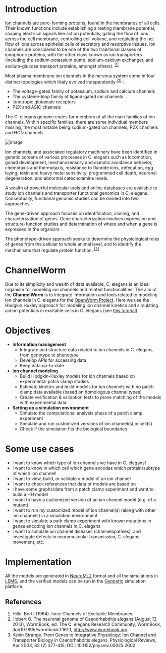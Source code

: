 Introduction
============

Ion channels are pore-forming proteins, found in the membranes of all cells. Their known functions include establishing a resting membrane potential, shaping electrical signals like action potentials, gating the flow of ions across the cell membrane, controlling cell volume, and regulating the net flow of ions across epithelial cells of secretory and resorptive tissues. Ion channels are considered to be one of the two traditional classes of ionophoric proteins, with the other class known as ion transporters (including the sodium-potassium pump, sodium-calcium exchanger, and sodium-glucose transport proteins, amongst others). <sup>[[1]](#ref1)</sup>

Most plasma membrane ion channels in the nervous system come in four distinct topologies which likely evolved independently <sup>[[2]](#ref2)</sup> :

-   The voltage-gated family of potassium, sodium and calcium channels
-   The cysteine-loop family of ligand-gated ion channels
-   Ionotropic glutamate receptors
-   P2X and ASIC channels

The C. elegans genome codes for members of all the main families of ion channels. Within specific families, there are some individual members missing, the most notable being sodium-gated ion channels, P2X channels and HCN channels.

![image](https://drive.google.com/uc?export=download&id=0B4qffTA1q81rZkhCaTNWVk5mYjQ)

Ion channels, and associated regulatory machinery have been identified in genetic screens of various processes in C. elegans such as locomotion, gonad development, mechanosensory and osmotic avoidance behavior, chemotaxis and thermotaxis, resistance to fluoride ions, defecation, egg laying, toxin and heavy metal sensitivity, programmed cell death, neuronal degeneration, and abnormal catecholamine levels.

A wealth of powerful molecular tools and online databases are available to study ion channels and transporter functional genomics in C. elegans. Conceptually, functional genomic studies can be divided into two approaches.

The gene-driven approach focuses on identification, cloning, and characterization of genes. Gene characterization involves expression and structure-function studies and determination of where and when a gene is expressed in the organism.

The phenotype-driven approach seeks to determine the physiological roles of genes from the cellular to whole animal level, and to identify the mechanisms that regulate protein function. <sup>[[3]](#ref3)</sup>

ChannelWorm
===========

Due to its simplicity and wealth of data available, C. elegans is an ideal organism for modeling ion channels and related functionalities. The aim of the **ChannelWorm** is to integrate information and tools related to modeling ion channels in C. elegans for the [OpenWorm Project](https://github.com/openworm). Here we use the Hodgkin Huxley approach for modeling ion channel kinetics and simulating action potentials in excitable cells in C. elegans (see [this tutorial](http://hodgkin-huxley-tutorial.readthedocs.org/en/latest/_static/Tutorial.html)).

Objectives
==========

-   **Information management**
    -   Integrate and structure data related to ion channels in C. elegans, from genotype to phenotype
    -   Develop APIs for accessing data
    -   Keep data up-to-date
-   **Ion channel modeling**
    -   Build Hodgkin-Huxley models for ion channels based on experimental patch clamp studies
    -   Estimate kinetics and build models for ion channels with no patch clamp data available (based on homologous channel types)
    -   Create verification & validation tests to prove matching of the models with experimental data
-   **Setting up a simulation environment**
    -   Simulate the computational analysis phase of a patch clamp experiment
    -   Simulate and run customized versions of ion channel(s) in cell(s)
    -   Check if the simulation fits the biological boundaries

Some use cases
==============

-   I want to know which type of ion channels we have in C. elegans!
-   I want to know in which cell which gene encodes which protein/subtype of which ion channel!
-   I want to view, build, or validate a model of an ion channel
-   I want to check references that data or models are based on
-   I have some graphs/data from a patch clamp experiment and want to build a HH model
-   I want to have a customized version of an ion channel model (e.g. of a mutant)
-   I want to run my customized model of ion channel(s) (along with other ion channels) in a simulation environment
-   I want to simulate a path clamp experiment with known mutations in genes encoding ion channels in C. elegans
-   I want to simulate ion channel diseases (channelopathies), and investigate defects in neuromuscular transmission, C. elegans movement, etc.

Implementation
==============

All the models are generated in [NeuroML2](https://github.com/NeuroML) format and all the simulations in [LEMS](https://github.com/LEMS), and the verified models can be run in the [Geppetto](https://github.com/openworm/org.geppetto) simulation platform.

References
----------

1. <a name="ref1"></a> Hille, Bertil (1984). Ionic Channels of Excitable Membranes.
2. <a name="ref2"></a> Hobert O. The neuronal genome of Caenorhabditis elegans (August 13, 2013), WormBook, ed. The C. elegans Research Community, WormBook, doi/10.1895/wormbook.1.161.1, http://www.wormbook.org.
3. <a name="ref3"></a> Kevin Strange. From Genes to Integrative Physiology: Ion Channel and Transporter Biology in Caenorhabditis elegans, Physiological Reviews, Apr 2003, 83 (2) 377-415; DOI: 10.1152/physrev.00025.2002
